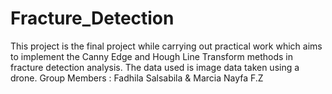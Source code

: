 # Fracture_Detection
This project is the final project while carrying out practical work which aims to implement the Canny Edge and Hough Line Transform methods in fracture detection analysis. The data used is image data taken using a drone.
Group Members : Fadhila Salsabila & Marcia Nayfa F.Z

